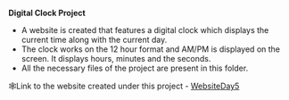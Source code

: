 <b>Digital Clock Project</b></br>
- A website is created that features a digital clock which displays the current time along with the current day.</br>
- The clock works on the 12 hour format and AM/PM is displayed on the screen. It displays hours, minutes and the seconds.</br>
- All the necessary files of the project are present in this folder.</br>

🕸Link to the website created under this project - [WebsiteDay5](https://kaleidoscopic-clafoutis-9f34ed.netlify.app)
